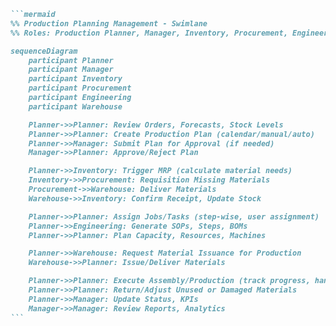 ````markdown
```mermaid
%% Production Planning Management - Swimlane
%% Roles: Production Planner, Manager, Inventory, Procurement, Engineering, Warehouse

sequenceDiagram
    participant Planner
    participant Manager
    participant Inventory
    participant Procurement
    participant Engineering
    participant Warehouse

    Planner->>Planner: Review Orders, Forecasts, Stock Levels
    Planner->>Planner: Create Production Plan (calendar/manual/auto)
    Planner->>Manager: Submit Plan for Approval (if needed)
    Manager->>Planner: Approve/Reject Plan

    Planner->>Inventory: Trigger MRP (calculate material needs)
    Inventory->>Procurement: Requisition Missing Materials
    Procurement->>Warehouse: Deliver Materials
    Warehouse->>Inventory: Confirm Receipt, Update Stock

    Planner->>Planner: Assign Jobs/Tasks (step-wise, user assignment)
    Planner->>Engineering: Generate SOPs, Steps, BOMs
    Planner->>Planner: Plan Capacity, Resources, Machines

    Planner->>Warehouse: Request Material Issuance for Production
    Warehouse->>Planner: Issue/Deliver Materials

    Planner->>Planner: Execute Assembly/Production (track progress, handle exceptions)
    Planner->>Planner: Return/Adjust Unused or Damaged Materials
    Planner->>Manager: Update Status, KPIs
    Manager->>Manager: Review Reports, Analytics
```
````